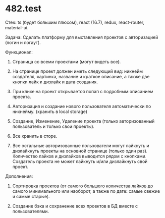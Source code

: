 # 482.test

Стек: ts (будет большим плюсом), react (16.7), redux, react-router, material-ui.

Задача: Сделать платформу для выставления проектов c авторизацией (логин и логаут).

Функционал:

1.    Страница со всеми проектами (могут видеть все).

2.    На странице проект должен иметь следующий вид: никнейм создателя, картинка, название и краткое описание, а также две кнопки лайк и дизлайк и дата создания.

3.    При клике на проект открывается попап с подробным описанием проекта.

4.    Авторизация и создание нового пользователя автоматически по никнейму. (хранить в local storage)

5.    Создание, Изменение, Удаление проекта (только авторизованный пользователь и только свои проекты).

6.    Все хранить в сторе.

7.    Все остальные авторизованные пользователи могут лайкнуть и дизлайкнуть проекты на основной странице (только один раз). Количество лайков и дизлайков выводится рядом с кнопками. Создатель проекта не может лайкнуть и/или дизлайкнуть свой проект.

Дополнения:

1.    Сортировка проектов (от самого большого количества лайков до самого минимального или наоборот, а также по дате: самые свежие и самые старые).

2.    Создание бэка и сохранение всех проектов в БД вместе с пользователями.
